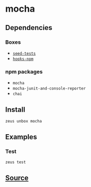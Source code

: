 
mocha 
====================




## Dependencies
### Boxes
* [`seed-tests`](seed-tests.md)
* [`hooks-npm`](hooks-npm.md)
### npm packages
* `mocha`
* `mocha-junit-and-console-reporter`
* `chai`


## Install
```bash
zeus unbox mocha
```
## Examples
### Test 
```bash
zeus test
```










## [Source](https://github.com/liquidapps-io/zeus-sdk/tree/master/boxes/groups/eos-framework/mocha)
